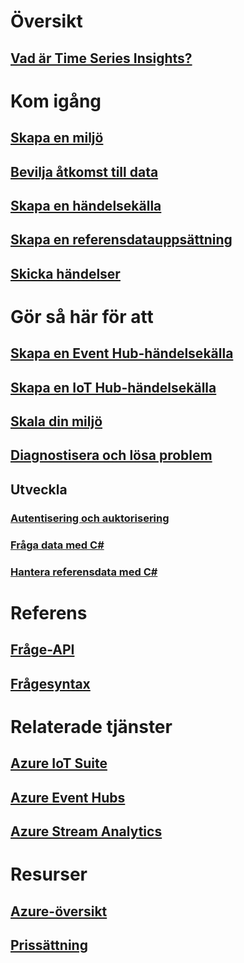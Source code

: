 # Översikt
## [Vad är Time Series Insights?](time-series-insights-overview.md)

# Kom igång
## [Skapa en miljö](time-series-insights-get-started.md)
## [Bevilja åtkomst till data](time-series-insights-data-access.md)
## [Skapa en händelsekälla](time-series-insights-add-event-source.md)
## [Skapa en referensdatauppsättning](time-series-insights-add-reference-data-set.md)
## [Skicka händelser](time-series-insights-send-events.md)

# Gör så här för att
## [Skapa en Event Hub-händelsekälla](time-series-insights-how-to-add-an-event-source-eventhub.md)
## [Skapa en IoT Hub-händelsekälla](time-series-insights-how-to-add-an-event-source-iothub.md)
## [Skala din miljö](time-series-insights-how-to-scale-your-environment.md)
## [Diagnostisera och lösa problem](time-series-insights-diagnose-and-solve-problems.md)
## Utveckla
### [Autentisering och auktorisering](time-series-insights-authentication-and-authorization.md)
### [Fråga data med C#](time-series-insights-query-data-csharp.md)
### [Hantera referensdata med C#](time-series-insights-manage-reference-data-csharp.md)

# Referens
## [Fråge-API](/rest/api/time-series-insights/time-series-insights-reference-queryapi)
## [Frågesyntax](/rest/api/time-series-insights/time-series-insights-reference-query-syntax)

# Relaterade tjänster
## [Azure IoT Suite](/azure/iot-suite/)
## [Azure Event Hubs](/azure/event-hubs/)
## [Azure Stream Analytics](/azure/stream-analytics/)

# Resurser
## [Azure-översikt](https://azure.microsoft.com/roadmap/?category=internet-of-things)
## [Prissättning](https://azure.microsoft.com/pricing/details/time-series-insights/)
